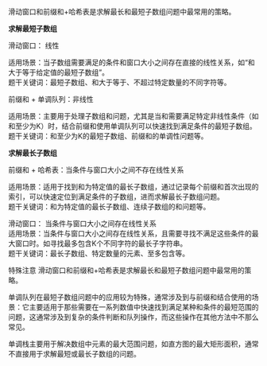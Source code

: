 滑动窗口和前缀和+哈希表是求解最长和最短子数组问题中最常用的策略。   

**求解最短子数组**

滑动窗口： 线性      

适用场景：当子数组需要满足的条件和窗口大小之间存在直接的线性关系，如“和大于等于给定值的最短子数组”。     
题干关键词：最短子数组、和大于等于、不超过特定数量的不同字符等。     

前缀和 + 单调队列：非线性              

适用场景：主要用于处理子数组和问题，尤其是当和需要满足特定非线性条件（如和至少为K）时，结合前缀和使用单调队列可以快速找到满足条件的最短子数组。       
题干关键词：和至少为K的最短子数组、前缀和的单调性问题等。         
        
**求解最长子数组**

前缀和 + 哈希表：当条件与窗口大小之间不存在线性关系                  

适用场景：适用于找到和为特定值的最长子数组，通过记录每个前缀和首次出现的索引，可以快速定位到满足条件的子数组，进而求解最长子数组问题。    
题干关键词：和为特定值的最长子数组、连续子数组的和问题等。
        
滑动窗口： 当条件与窗口大小之间存在线性关系       
适用场景：当条件与窗口大小之间存在线性关系，且需要寻找不满足这些条件的最大窗口时。如寻找最多包含K个不同字符的最长子字符串。       
题干关键词：最长子数组、特定数量的元素、至多包含等。      

特殊注意
滑动窗口和前缀和+哈希表是求解最长和最短子数组问题中最常用的策略。      

单调队列在最短子数组问题中的应用较为特殊，通常涉及到与前缀和结合使用的场景：它主要适用于那些需要在一系列数值中快速找到满足某种和条件的最短范围的问题，这通常涉及到复杂的条件判断和队列操作，而这些操作在其他方法中不那么常见。   

单调栈主要用于解决数组中元素的最大范围问题，如直方图的最大矩形面积，通常不直接用于求解最短或最长子数组的问题。   
